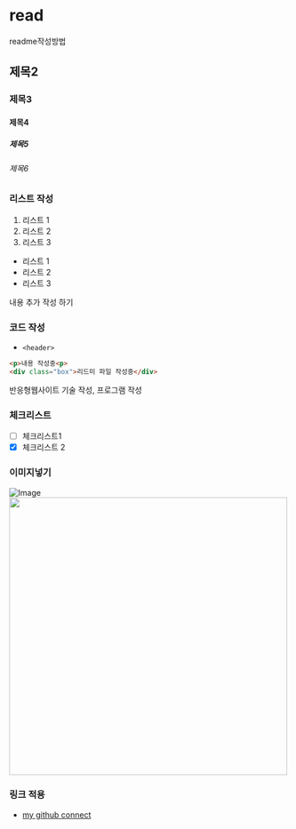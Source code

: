 # read
readme작성방법
## 제목2
### 제목3
#### 제목4
##### 제목5
###### 제목6

### 리스트 작성
1.  리스트 1
2.  리스트 2
3.  리스트 3
- 리스트 1
- 리스트 2
- 리스트 3

내용 추가 작성 하기

### 코드 작성
- `<header>`
```html
<p>내용 작성중<p>
<div class="box">리드미 파일 작성중</div>
```

반응형웹사이트
기술 작성, 프로그램 작성

### 체크리스트
- [ ] 체크리스트1
- [x] 체크리스트 2

### 이미지넣기
![Image](https://github.com/user-attachments/assets/29335039-26c9-409d-8c55-d7a6d7b6c56e)
<img src="https://github.com/user-attachments/assets/29335039-26c9-409d-8c55-d7a6d7b6c56e" style = "width: 500px" />

### 링크 적용
- [my github connect](https://github.com/heonyyy/read/edit/main/README.md)

